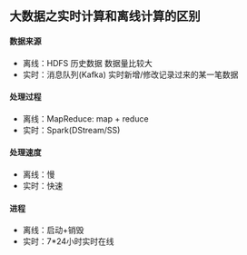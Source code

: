 ## 大数据之实时计算和离线计算的区别

#### 数据来源

* 离线：HDFS  历史数据  数据量比较大
* 实时：消息队列(Kafka) 实时新增/修改记录过来的某一笔数据

#### 处理过程

* 离线：MapReduce: map + reduce
* 实时：Spark(DStream/SS)

#### 处理速度

* 离线：慢
* 实时：快速

#### 进程

* 离线：启动+销毁
* 实时：7*24小时实时在线